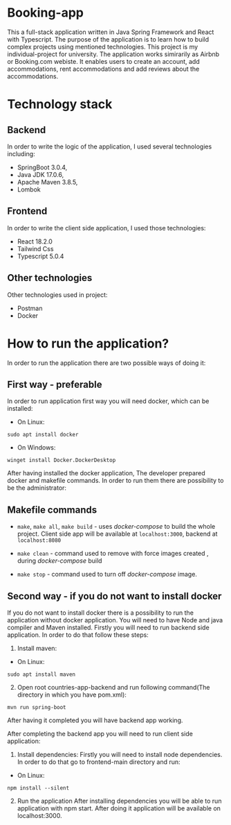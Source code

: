 # Booking-app

This a full-stack application written in Java Spring Framework and React with Typescript. The purpose of the application is to learn how to build complex projects using mentioned technologies. This project is my individual-project for university. The application works simirarily as Airbnb or Booking.com webiste. It enables users to create an account, add accommodations, rent accommodations and add reviews about the accommodations.

# Technology stack

## Backend

In order to write the logic of the application, I used several technologies including:
* SpringBoot 3.0.4,
* Java JDK 17.0.6,
* Apache Maven 3.8.5,
* Lombok

## Frontend

In order to write the client side application, I used those technologies:
* React 18.2.0
* Tailwind Css
* Typescript 5.0.4

## Other technologies
Other technologies used in project:
* Postman
* Docker

# How to run the application?
In order to run the application there are two possible ways of doing it:

## First way - preferable
In order to run application first way you will need docker, which can be installed:
* On Linux:

```
sudo apt install docker
```

* On Windows:

```
winget install Docker.DockerDesktop
```

After having installed the docker application, The developer prepared docker and makefile commands. In order to run them there are possibility to be
the administrator:

## Makefile commands

* `make`, `make all`, `make build` - uses *docker-compose* to build the whole project.
Client side app will be available at `localhost:3000`,
backend at `localhost:8080`

* `make clean` - command used to remove with force images created ,
during *docker-compose* build

* `make stop` - command used to turn off *docker-compose* image.

## Second way - if you do not want to install docker
If you do not want to install docker there is a possibility to run the application without docker application. You will need to have Node and java compiler and Maven installed.
Firstly you will need to run backend side application. In order to do that follow these steps:
1. Install maven:
* On Linux:

```
sudo apt install maven
```

2. Open root countries-app-backend and run following command(The directory in which you have pom.xml):
```
mvn run spring-boot
```
After having it completed you will have backend app working.

After completing the backend app you will need to run client side application:
1. Install dependencies:
Firstly you will need to install node dependencies. In order to do that go to frontend-main directory and run:
* On Linux:

```
npm install --silent
```

2. Run the application
After installing dependencies you will be able to run application with npm start. After doing it application will be available on localhost:3000.
